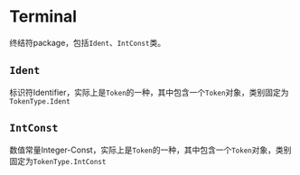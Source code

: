 # Terminal

终结符package，包括`Ident`、`IntConst`类。

## `Ident`

标识符Identifier，实际上是`Token`的一种，其中包含一个`Token`对象，类别固定为`TokenType.Ident`

## `IntConst`

数值常量Integer-Const，实际上是`Token`的一种，其中包含一个`Token`对象，类别固定为`TokenType.IntConst`